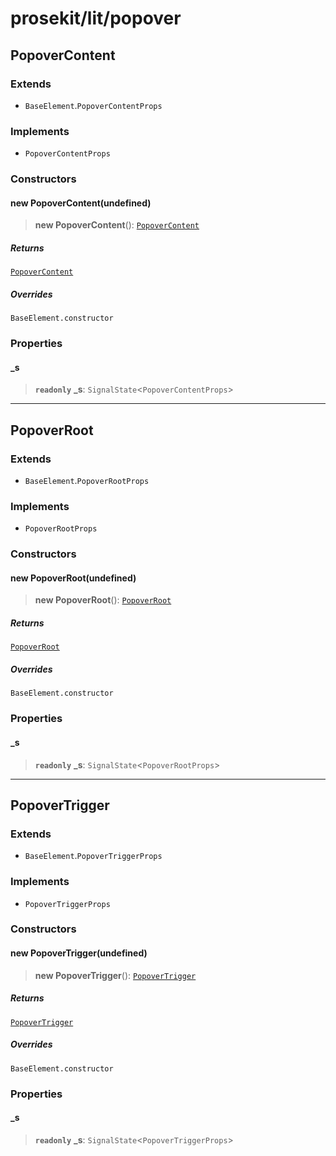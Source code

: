 # prosekit/lit/popover

<a id="PopoverContent" name="PopoverContent"></a>

## PopoverContent

### Extends

- `BaseElement`.`PopoverContentProps`

### Implements

- `PopoverContentProps`

### Constructors

<a id="Constructors" name="Constructors"></a>

#### new PopoverContent(undefined)

> **new PopoverContent**(): [`PopoverContent`](popover.md#PopoverContent)

##### Returns

[`PopoverContent`](popover.md#PopoverContent)

##### Overrides

`BaseElement.constructor`

### Properties

<a id="_s" name="_s"></a>

#### \_s

> **`readonly`** **\_s**: `SignalState`\<`PopoverContentProps`\>

***

<a id="PopoverRoot" name="PopoverRoot"></a>

## PopoverRoot

### Extends

- `BaseElement`.`PopoverRootProps`

### Implements

- `PopoverRootProps`

### Constructors

<a id="Constructors-1" name="Constructors-1"></a>

#### new PopoverRoot(undefined)

> **new PopoverRoot**(): [`PopoverRoot`](popover.md#PopoverRoot)

##### Returns

[`PopoverRoot`](popover.md#PopoverRoot)

##### Overrides

`BaseElement.constructor`

### Properties

<a id="_s-1" name="_s-1"></a>

#### \_s

> **`readonly`** **\_s**: `SignalState`\<`PopoverRootProps`\>

***

<a id="PopoverTrigger" name="PopoverTrigger"></a>

## PopoverTrigger

### Extends

- `BaseElement`.`PopoverTriggerProps`

### Implements

- `PopoverTriggerProps`

### Constructors

<a id="Constructors-2" name="Constructors-2"></a>

#### new PopoverTrigger(undefined)

> **new PopoverTrigger**(): [`PopoverTrigger`](popover.md#PopoverTrigger)

##### Returns

[`PopoverTrigger`](popover.md#PopoverTrigger)

##### Overrides

`BaseElement.constructor`

### Properties

<a id="_s-2" name="_s-2"></a>

#### \_s

> **`readonly`** **\_s**: `SignalState`\<`PopoverTriggerProps`\>
